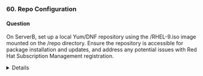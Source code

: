### 60. Repo Configuration

#### Question

On ServerB, set up a local Yum/DNF repository using the /RHEL-9.iso image mounted on the /repo directory. Ensure the repository is accessible for package installation and updates, and address any potential issues with Red Hat Subscription Management registration.

<details>


Overall explanation

```bash
sudo -i
```

1. Create the mount point and mount the iso image from /RHEL-9.iso
```bash
sudo mkdir /repo
sudo mount -o loop /RHEL-9.iso /repo
```

Option 1: Persistent mounting in fstab (recommended for frequent use):
```bash    
$ su -c 'echo "/RHEL-9.iso /repo iso9660 loop 0 0" >> /etc/fstab'
$ mount -a
```

Option 2: Manual mounting for one-time or infrequent use:
```bash
$ sudo 
```

Both approaches are valid, but the "iso9660 loop" option is often explicitly used when dealing with ISO files to make it clear that a loopback device is involved in the mounting process.


3. Configure the repository:

    $ sudo cp -v /repo/media.repo /etc/yum.repos.d/rhel9.repo
    $ sudo chmod 644 /etc/yum.repos.d/rhel9.repo
    $ sudo vi /etc/yum.repos.d/rhel9.repo


Replace the content with:

    [InstallMedia-BaseOS]
    name=RHEL 9 - BaseOS
    metadata_expire=-1
    gpgcheck=0
    enabled=1
    baseurl=file:///repo/BaseOS/
     
    [InstallMedia-AppStream]
    name=RHEL 9 - AppStream
    metadata_expire=-1
    gpgcheck=0
    enabled=1
    baseurl=file:///repo/AppStream/


4. Clean metadata and cache:
```bash
$ sudo dnf clean all
```

5. Address subscription-manager warnings (optional):
```bash
# Optional for cleaning local subscription data
$ sudo subscription-manager clean 
```
$ sudo vi /etc/yum/pluginconf.d/subscription-manager.conf
Set enabled=0 to suppress warnings if not registered.

6. Verify the repository:
$ sudo dnf repolist 

</details>





